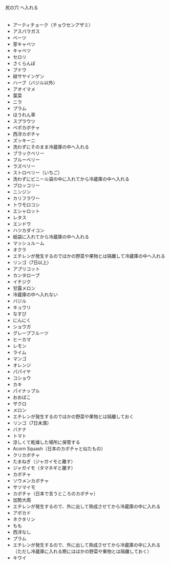 尻の穴
へ入れる
 　　　　　　　　　　　　　　　　　　　　　　　　　　　　　　　　　　

* アーティチョーク（チョウセンアザミ）
 * アスパラガス
 * ベーツ
 * 芽キャベツ
 * キャベツ
 * セロリ
 * さくらんぼ
 * ブドウ
 * 緑サヤインゲン
 * ハーブ（バジル以外）
 * アオイマメ
 * 葉菜
 * ニラ
 * プラム
 * ほうれん草
 * スプラウツ
 * ペポカボチャ
 * 西洋カボチャ
 * ズッキーニ
* 洗わずにそのまま冷蔵庫の中へ入れる
 * ブラックベリー
 * ブルーベリー
 * ラズベリー
 * ストロベリー（いちご）
* 洗わずにビニール袋の中に入れてから冷蔵庫の中へ入れる
 * ブロッコリー
 * ニンジン
 * カリフラワー
 * トウモロコシ
 * エシャロット
 * レタス
 * エンドウ
 * ハツカダイコン
* 紙袋に入れてから冷蔵庫の中へ入れる
 * マッシュルーム
 * オクラ
* エチレンが発生するのでほかの野菜や果物とは隔離して冷蔵庫の中へ入れる
 * リンゴ（7日以上）
 * アプリコット
 * カンタロープ
 * イチジク
 * 甘露メロン
* 冷蔵庫の中へ入れない
 * バジル
 * キュウリ
 * なすび
 * にんにく
 * ショウガ
 * グレープフルーツ
 * ヒーカマ
 * レモン
 * ライム
 * マンゴ
 * オレンジ
 * パパイヤ
 * コショウ
 * カキ
 * パイナップル
 * おおばこ
 * ザクロ
 * メロン
* エチレンが発生するのでほかの野菜や果物とは隔離しておく
 * リンゴ（7日未満）
 * バナナ
 * トマト
* 涼しくて乾燥した場所に保管する
 * Acorn Squash（日本のカボチャと似たもの）
 * クリカボチャ
 * たまねぎ（ジャガイモと離す）
 * ジャガイモ（タマネギと離す）
 * カボチャ
 * ソウメンカボチャ
 * サツマイモ
 * カボチャ（日本で言うところのカボチャ）
 * 加勢大周
* エチレンが発生するので、外に出して熟成させてから冷蔵庫の中に入れる
 * アボカド
 * ネクタリン
 * もも
 * 西洋なし
 * プラム
* エチレンが発生するので、外に出して熟成させてから冷蔵庫の中に入れる（ただし冷蔵庫に入れる際にはほかの野菜や果物とは隔離しておく）
 * キウイ




